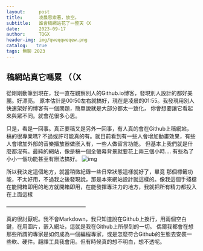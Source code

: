 ```yaml
---
layout:     post
title:      凌晨思索著，放空。 
subtitle:   誰會稿網站花了一整天（X
date:       2023-09-17
author:     TQGX
header-img: img/qweqqweqew.png
catalog:   true
tags: 無聊 2023
---
```

## 稿網站真它嗎累 （（X
從剛剛動筆到現在，我一直在觀察別人的Github.io博客，發現別人設計的都好美麗。好漂亮。
原本估計是00:50左右就搞好，現在是凌晨的01:55。我發現用別人快速架好的博客有一個問題，簡單說就是大部分都太一致化，
你會想要讓它看起來與眾不同。就會花很多心思。


只是，看是一回事。真正要稿又是另外一回事，有人真的會在Github上稿網站，稿的很專業嗎?
不過或許可能真的有。就目前看到有一些人會增加動畫效果，有些人會增加外部的音樂播放器做嵌入有，一些人做留言功能。
但基本上我們就是什麼都沒有。最純的網站，像是稿一個全螢幕背景就要花上兩三個小時.... 有些為了小小一個功能甚至有辦法搞好。
![img](https://github.com/tqgx/tqgx.github.io/blob/master/img-post/B-1.png?raw=true)


所以我決定這個地方，就當稍微紀錄一些日常狀態這樣就好了，畢竟
那個標籤功能，不太好用，不過我之後發現說，那是本來網站設計就這樣的。像我這個手殘檔
在能開箱即用的地方就開箱即用，在能發揮專注力的地方，我就把所有精力都投入在上面這樣


———————————————


真的很討厭呢。我不會Markdown，我只知道說在Github上換行，用兩個空白鍵，在用圖片，嵌入網址，這就是我在Github上所學到的一切。
偶爾我都會在想那些所謂的專家是如何成為一個編程專家，或是怎麼符合Github的生態去安裝一些軟、硬件。翻譯工具我會用。但有時候真的想不明白，想不透呢。
